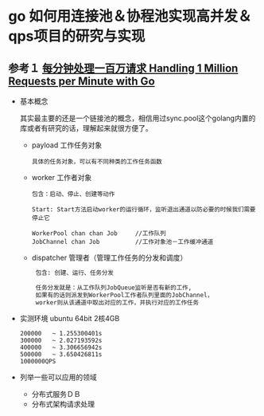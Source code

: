 # go 如何用连接池＆协程池实现高并发＆qps项目的研究与实现

## 参考１ [每分钟处理一百万请求 Handling 1 Million Requests per Minute with Go](http://marcio.io/2015/07/handling-1-million-requests-per-minute-with-golang/)

* 基本概念 
    
   其实最主要的还是一个链接池的概念，相信用过sync.pool这个golang内置的库或者有研究的话，理解起来就很方便了。
   
   * payload 工作任务对象
   
       ```
       具体的任务对象，可以有不同种类的工作任务函数
       ```

   * worker 工作者对象
       
       ```
       包含：启动、停止、创建等动作
       
       Start: Start方法启动worker的运行循环，监听退出通道以防必要的时候我们需要停止它
       
       WorkerPool chan chan Job		//工作队列
       JobChannel chan Job 			//工作对象池－工作缓冲通道
       
       ```
   * dispatcher 管理者（管理工作任务的分发和调度）
       
       ```sql
        包含: 创建、运行、任务分发
        
        任务分发就是：从工作队列JobQueue监听是否有新的工作,
        如果有的话则派发到WorkerPool工作者队列里面的JobChannel，
        worker则从该通道中取出对应的工作，并执行对应的工作任务
   
       ```
* 实测环境 ubuntu 64bit 2核4GB
   
   ```
   200000   ~ 1.255300401s
   300000   ~ 2.027193592s
   400000   ~ 3.306656942s
   500000   ~ 3.650426811s
   1000000QPS 
   ``` 
      
* 列举一些可以应用的领域

   * 分布式服务ＤＢ
   * 分布式架构请求处理







